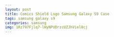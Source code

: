 ```yaml
---
layout: post
title: Comics Shield Logo Samsung Galaxy S9 Case
tags: samsung galaxy s9
categories: samsung
img: 1Rz797Fjlq7-lHyNPUDrzcUZJhViel8cj
---
```


